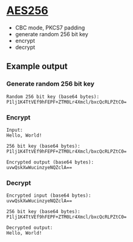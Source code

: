# [AES256](https://en.wikipedia.org/wiki/Advanced_Encryption_Standard)
- CBC mode, PKCS7 padding
- generate random 256 bit key
- encrypt
- decrypt
## Example output
### Generate random 256 bit key
```
Random 256 bit key (base64 bytes):
P1lj1K4TtVEf9hFEPF+ZTM0Lr4Xmcl/bxcQcRLPZtC0=
```
### Encrypt
```
Input:
Hello, World!

256 bit key (base64 bytes):
P1lj1K4TtVEf9hFEPF+ZTM0Lr4Xmcl/bxcQcRLPZtC0=

Encrypted output (base64 bytes):
uvwQskXwWucinzyeNQZclA==
```
### Decrypt
```
Encrypted input (base64 bytes):
uvwQskXwWucinzyeNQZclA==

256 bit key (base64 bytes):
P1lj1K4TtVEf9hFEPF+ZTM0Lr4Xmcl/bxcQcRLPZtC0=

Decrypted output:
Hello, World!
```